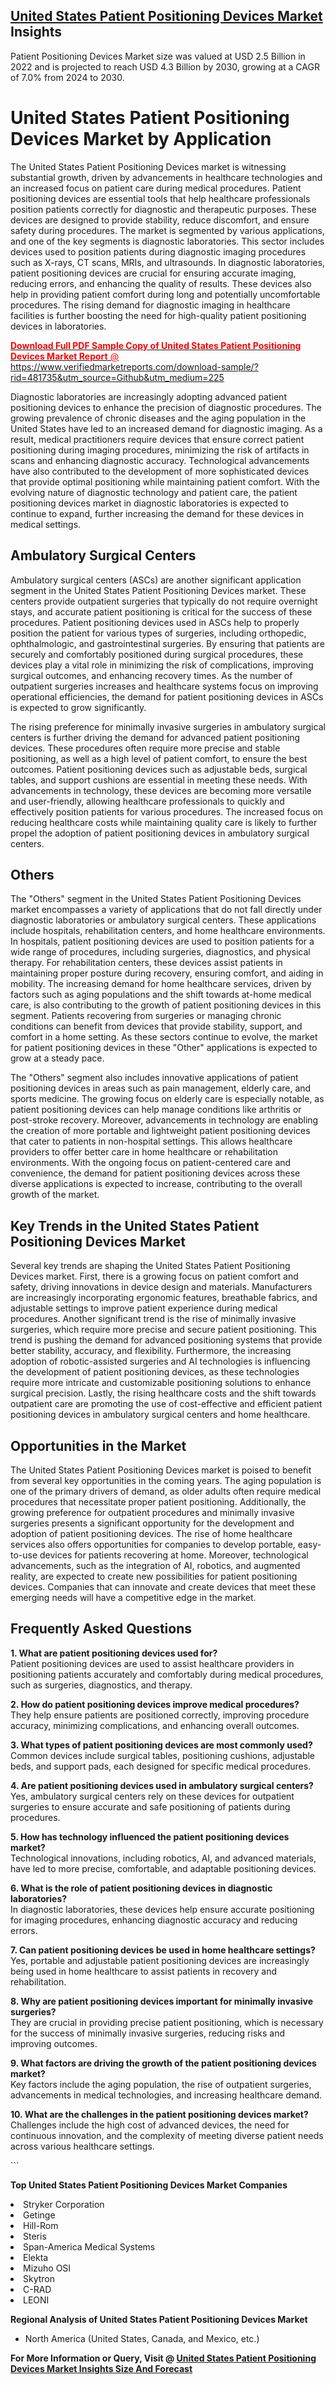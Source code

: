 <h2><a href="https://www.verifiedmarketreports.com/download-sample/?rid=481735&amp;utm_source=Github&amp;utm_medium=225" target="_blank">United States Patient Positioning Devices Market</a> Insights</h2><p>Patient Positioning Devices Market size was valued at USD 2.5 Billion in 2022 and is projected to reach USD 4.3 Billion by 2030, growing at a CAGR of 7.0% from 2024 to 2030.</p><p> <h1>United States Patient Positioning Devices Market by Application</h1> <p>The United States Patient Positioning Devices market is witnessing substantial growth, driven by advancements in healthcare technologies and an increased focus on patient care during medical procedures. Patient positioning devices are essential tools that help healthcare professionals position patients correctly for diagnostic and therapeutic purposes. These devices are designed to provide stability, reduce discomfort, and ensure safety during procedures. The market is segmented by various applications, and one of the key segments is diagnostic laboratories. This sector includes devices used to position patients during diagnostic imaging procedures such as X-rays, CT scans, MRIs, and ultrasounds. In diagnostic laboratories, patient positioning devices are crucial for ensuring accurate imaging, reducing errors, and enhancing the quality of results. These devices also help in providing patient comfort during long and potentially uncomfortable procedures. The rising demand for diagnostic imaging in healthcare facilities is further boosting the need for high-quality patient positioning devices in laboratories. <a href="#download-sample"><p><span class=""><span style="color: #ff0000;"><strong>Download Full PDF Sample Copy of United States Patient Positioning Devices Market Report</strong> @ </span><a href="https://www.verifiedmarketreports.com/download-sample/?rid=481735&amp;utm_source=Github&amp;utm_medium=225" target="_blank">https://www.verifiedmarketreports.com/download-sample/?rid=481735&amp;utm_source=Github&amp;utm_medium=225</a></span></p></a></p> <p>Diagnostic laboratories are increasingly adopting advanced patient positioning devices to enhance the precision of diagnostic procedures. The growing prevalence of chronic diseases and the aging population in the United States have led to an increased demand for diagnostic imaging. As a result, medical practitioners require devices that ensure correct patient positioning during imaging procedures, minimizing the risk of artifacts in scans and enhancing diagnostic accuracy. Technological advancements have also contributed to the development of more sophisticated devices that provide optimal positioning while maintaining patient comfort. With the evolving nature of diagnostic technology and patient care, the patient positioning devices market in diagnostic laboratories is expected to continue to expand, further increasing the demand for these devices in medical settings. <h2>Ambulatory Surgical Centers</h2> <p>Ambulatory surgical centers (ASCs) are another significant application segment in the United States Patient Positioning Devices market. These centers provide outpatient surgeries that typically do not require overnight stays, and accurate patient positioning is critical for the success of these procedures. Patient positioning devices used in ASCs help to properly position the patient for various types of surgeries, including orthopedic, ophthalmologic, and gastrointestinal surgeries. By ensuring that patients are securely and comfortably positioned during surgical procedures, these devices play a vital role in minimizing the risk of complications, improving surgical outcomes, and enhancing recovery times. As the number of outpatient surgeries increases and healthcare systems focus on improving operational efficiencies, the demand for patient positioning devices in ASCs is expected to grow significantly. <p>The rising preference for minimally invasive surgeries in ambulatory surgical centers is further driving the demand for advanced patient positioning devices. These procedures often require more precise and stable positioning, as well as a high level of patient comfort, to ensure the best outcomes. Patient positioning devices such as adjustable beds, surgical tables, and support cushions are essential in meeting these needs. With advancements in technology, these devices are becoming more versatile and user-friendly, allowing healthcare professionals to quickly and effectively position patients for various procedures. The increased focus on reducing healthcare costs while maintaining quality care is likely to further propel the adoption of patient positioning devices in ambulatory surgical centers. <h2>Others</h2> <p>The "Others" segment in the United States Patient Positioning Devices market encompasses a variety of applications that do not fall directly under diagnostic laboratories or ambulatory surgical centers. These applications include hospitals, rehabilitation centers, and home healthcare environments. In hospitals, patient positioning devices are used to position patients for a wide range of procedures, including surgeries, diagnostics, and physical therapy. For rehabilitation centers, these devices assist patients in maintaining proper posture during recovery, ensuring comfort, and aiding in mobility. The increasing demand for home healthcare services, driven by factors such as aging populations and the shift towards at-home medical care, is also contributing to the growth of patient positioning devices in this segment. Patients recovering from surgeries or managing chronic conditions can benefit from devices that provide stability, support, and comfort in a home setting. As these sectors continue to evolve, the market for patient positioning devices in these "Other" applications is expected to grow at a steady pace. <p>The "Others" segment also includes innovative applications of patient positioning devices in areas such as pain management, elderly care, and sports medicine. The growing focus on elderly care is especially notable, as patient positioning devices can help manage conditions like arthritis or post-stroke recovery. Moreover, advancements in technology are enabling the creation of more portable and lightweight patient positioning devices that cater to patients in non-hospital settings. This allows healthcare providers to offer better care in home healthcare or rehabilitation environments. With the ongoing focus on patient-centered care and convenience, the demand for patient positioning devices across these diverse applications is expected to increase, contributing to the overall growth of the market. <h2>Key Trends in the United States Patient Positioning Devices Market</h2> <p>Several key trends are shaping the United States Patient Positioning Devices market. First, there is a growing focus on patient comfort and safety, driving innovations in device design and materials. Manufacturers are increasingly incorporating ergonomic features, breathable fabrics, and adjustable settings to improve patient experience during medical procedures. Another significant trend is the rise of minimally invasive surgeries, which require more precise and secure patient positioning. This trend is pushing the demand for advanced positioning systems that provide better stability, accuracy, and flexibility. Furthermore, the increasing adoption of robotic-assisted surgeries and AI technologies is influencing the development of patient positioning devices, as these technologies require more intricate and customizable positioning solutions to enhance surgical precision. Lastly, the rising healthcare costs and the shift towards outpatient care are promoting the use of cost-effective and efficient patient positioning devices in ambulatory surgical centers and home healthcare. <h2>Opportunities in the Market</h2> <p>The United States Patient Positioning Devices market is poised to benefit from several key opportunities in the coming years. The aging population is one of the primary drivers of demand, as older adults often require medical procedures that necessitate proper patient positioning. Additionally, the growing preference for outpatient procedures and minimally invasive surgeries presents a significant opportunity for the development and adoption of patient positioning devices. The rise of home healthcare services also offers opportunities for companies to develop portable, easy-to-use devices for patients recovering at home. Moreover, technological advancements, such as the integration of AI, robotics, and augmented reality, are expected to create new possibilities for patient positioning devices. Companies that can innovate and create devices that meet these emerging needs will have a competitive edge in the market. <h2>Frequently Asked Questions</h2> <p><strong>1. What are patient positioning devices used for?</strong><br>Patient positioning devices are used to assist healthcare providers in positioning patients accurately and comfortably during medical procedures, such as surgeries, diagnostics, and therapy.</p> <p><strong>2. How do patient positioning devices improve medical procedures?</strong><br>They help ensure patients are positioned correctly, improving procedure accuracy, minimizing complications, and enhancing overall outcomes.</p> <p><strong>3. What types of patient positioning devices are most commonly used?</strong><br>Common devices include surgical tables, positioning cushions, adjustable beds, and support pads, each designed for specific medical procedures.</p> <p><strong>4. Are patient positioning devices used in ambulatory surgical centers?</strong><br>Yes, ambulatory surgical centers rely on these devices for outpatient surgeries to ensure accurate and safe positioning of patients during procedures.</p> <p><strong>5. How has technology influenced the patient positioning devices market?</strong><br>Technological innovations, including robotics, AI, and advanced materials, have led to more precise, comfortable, and adaptable positioning devices.</p> <p><strong>6. What is the role of patient positioning devices in diagnostic laboratories?</strong><br>In diagnostic laboratories, these devices help ensure accurate positioning for imaging procedures, enhancing diagnostic accuracy and reducing errors.</p> <p><strong>7. Can patient positioning devices be used in home healthcare settings?</strong><br>Yes, portable and adjustable patient positioning devices are increasingly being used in home healthcare to assist patients in recovery and rehabilitation.</p> <p><strong>8. Why are patient positioning devices important for minimally invasive surgeries?</strong><br>They are crucial in providing precise patient positioning, which is necessary for the success of minimally invasive surgeries, reducing risks and improving outcomes.</p> <p><strong>9. What factors are driving the growth of the patient positioning devices market?</strong><br>Key factors include the aging population, the rise of outpatient surgeries, advancements in medical technologies, and increasing healthcare demand.</p> <p><strong>10. What are the challenges in the patient positioning devices market?</strong><br>Challenges include the high cost of advanced devices, the need for continuous innovation, and the complexity of meeting diverse patient needs across various healthcare settings.</p> ```</p><p><strong>Top United States Patient Positioning Devices Market Companies</strong></p><div data-test-id=""><p><li>Stryker Corporation</li><li> Getinge</li><li> Hill-Rom</li><li> Steris</li><li> Span-America Medical Systems</li><li> Elekta</li><li> Mizuho OSI</li><li> Skytron</li><li> C-RAD</li><li> LEONI</li></p><div><strong>Regional Analysis of&nbsp;United States Patient Positioning Devices Market</strong></div><ul><li dir="ltr"><p dir="ltr">North America&nbsp;(United States, Canada, and Mexico, etc.)</p></li></ul><p><strong>For More Information or Query, Visit @&nbsp;</strong><strong><a href="https://www.verifiedmarketreports.com/product/patient-positioning-devices-market-size-and-forecast/?utm_source=Github&amp;utm_medium=225" target="_blank">United States Patient Positioning Devices Market Insights Size And Forecast</a></strong></p></div>
